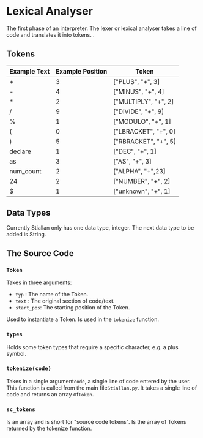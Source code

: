 # Lexical Analyser
The first phase of an interpreter. The lexer or lexical analyser takes a line of code and translates it into tokens. .

## Tokens

|  Example Text | Example Position  |  Token |
| ------------ | ------------ | ------------ |
| +  | 3  | ["PLUS", "+", 3]  |
| -  | 4  | ["MINUS", "+", 4]   |
| *  | 2  | ["MULTIPLY", "+", 2]  |
| /  | 9 | ["DIVIDE", "+", 9]   |
| %  | 1  | ["MODULO", "+", 1]   |
| (  | 0  | ["LBRACKET", "+", 0]   |
| )  | 5  | ["RBRACKET", "+", 5]   |
| declare  | 1  | ["DEC", "+", 1]   |
| as  | 3  | ["AS", "+", 3]   |
| num_count  | 2  | ["ALPHA", "+",23]   |
| 24  | 2 | ["NUMBER", "+", 2]  |
| $ | 1 | ["unknown", "+", 1]  |

## Data Types
Currently Stiallan only has one data type, integer. The next data type to be added is String.

## The Source Code

### `Token`
Takes in three arguments:
- `typ` : The name of the Token.
- `text` : The original section of code/text.
- `start_pos`: The starting position of the Token.

Used to instantiate a Token. Is used in the `tokenize` function.

### `types`
Holds some token types that require a specific character, e.g. a plus symbol. 
###  `tokenize(code)`
Takes in a single argument`code`, a single line of code entered by the user. This function is called from the main file`Stiallan.py`. It takes a single line of code and returns an array of`Token`.
### `sc_tokens`
Is an array and is short for "source code tokens". Is the array of Tokens returned by the tokenize function.
